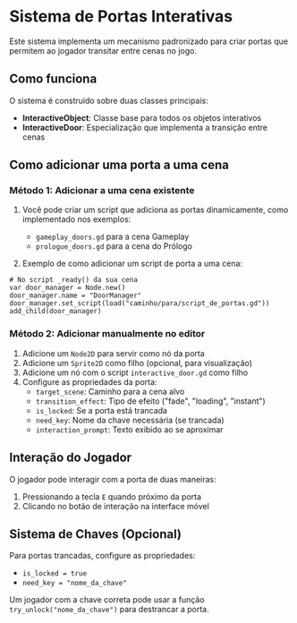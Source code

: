 # Sistema de Portas Interativas

Este sistema implementa um mecanismo padronizado para criar portas que permitem ao jogador transitar entre cenas no jogo.

## Como funciona

O sistema é construído sobre duas classes principais:
- **InteractiveObject**: Classe base para todos os objetos interativos
- **InteractiveDoor**: Especialização que implementa a transição entre cenas

## Como adicionar uma porta a uma cena

### Método 1: Adicionar a uma cena existente

1. Você pode criar um script que adiciona as portas dinamicamente, como implementado nos exemplos:
   - `gameplay_doors.gd` para a cena Gameplay
   - `prologue_doors.gd` para a cena do Prólogo

2. Exemplo de como adicionar um script de porta a uma cena:
```gdscript
# No script _ready() da sua cena
var door_manager = Node.new()
door_manager.name = "DoorManager"
door_manager.set_script(load("caminho/para/script_de_portas.gd"))
add_child(door_manager)
```

### Método 2: Adicionar manualmente no editor

1. Adicione um `Node2D` para servir como nó da porta
2. Adicione um `Sprite2D` como filho (opcional, para visualização)
3. Adicione um nó com o script `interactive_door.gd` como filho
4. Configure as propriedades da porta:
   - `target_scene`: Caminho para a cena alvo
   - `transition_effect`: Tipo de efeito ("fade", "loading", "instant")
   - `is_locked`: Se a porta está trancada
   - `need_key`: Nome da chave necessária (se trancada)
   - `interaction_prompt`: Texto exibido ao se aproximar

## Interação do Jogador

O jogador pode interagir com a porta de duas maneiras:
1. Pressionando a tecla `E` quando próximo da porta
2. Clicando no botão de interação na interface móvel

## Sistema de Chaves (Opcional)

Para portas trancadas, configure as propriedades:
- `is_locked = true`
- `need_key = "nome_da_chave"`

Um jogador com a chave correta pode usar a função `try_unlock("nome_da_chave")` para destrancar a porta.
